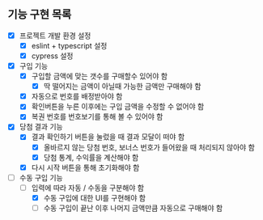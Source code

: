 ## 기능 구현 목록
- [x] 프로젝트 개발 환경 설정
  - [x] eslint + typescript 설정
  - [x] cypress 설정
- [x] 구입 기능
  - [x] 구입할 금액에 맞는 갯수를 구매할수 있어야 함
    - [x] 딱 떨어지는 금액이 아닐때 가능한 금액만 구매해야 함
  - [x] 자동으로 번호를 배정받아야 함
  - [x] 확인버튼을 누른 이후에는 구입 금액을 수정할 수 없어야 함
  - [x] 복권 번호를 번호보기를 통해 볼 수 있어야 함
- [x] 당첨 결과 기능
  - [x] 결과 확인하기 버튼을 눌렀을 때 결과 모달이 떠야 함
    - [x] 올바르지 않는 당첨 번호, 보너스 번호가 들어왔을 때 처리되지 않아야 함
    - [x] 당첨 통계, 수익률을 계산해야 함
  - [x] 다시 시작 버튼을 통해 초기화해야 함
- [ ] 수동 구입 기능
  - [ ] 입력에 따라 자동 / 수동을 구분해야 함
    - [x] 수동 구입에 대한 UI를 구현해야 함
    - [ ] 수동 구입이 끝난 이후 나머지 금액만큼 자동으로 구매해야 함
